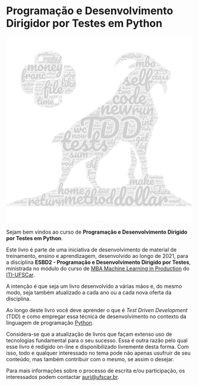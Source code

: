 # Programação e Desenvolvimento Dirigidor por Testes em Python



![Imagem inspirada no livro de Percival \(2017\)](.gitbook/assets/goat-icon-v2.png)

Sejam bem vindos ao curso de **Programação e Desenvolvimento Dirigido por Testes em Python**. 

Este livro é parte de uma iniciativa de desenvolvimento de material de treinamento, ensino e aprendizagem, desenvolvido ao longo de 2021, para a disciplina **ESBD2 - Programação e Desenvolvimento Dirigido por Testes**, ministrada no módulo do curso de [MBA Machine Learning in Production](https://iti.ufscar.mba/mlp) do [ITI-UFSCar](https://iti.ufscar.mba/). 

A intenção é que seja um livro desenvolvido a várias mãos e, do mesmo modo, seja também atualizado a cada ano ou a cada nova oferta da disciplina.

Ao longo deste livro você deve aprender o que é _Test Driven Development_ \(TDD\) e como empregar essa técnica de desenvolvimento no contexto da linguagem de programação [Python](https://www.python.org/).

Considera-se que a atualização de livros que façam extenso uso de tecnologias fundamental para o seu sucesso. Essa é outra razão pelo qual esse livro é redigido on-line e disponibilizado livremente desta forma. Com isso, todo e qualquer interessado no tema pode não apenas usufruir de seu conteúdo, mas também contribuir com o mesmo, se assim o desejar.

Para mais informações sobre o processo de escrita e/ou participação, os interessados podem contactar [auri@ufscar.br](mailto:auri@ufscar.br).



